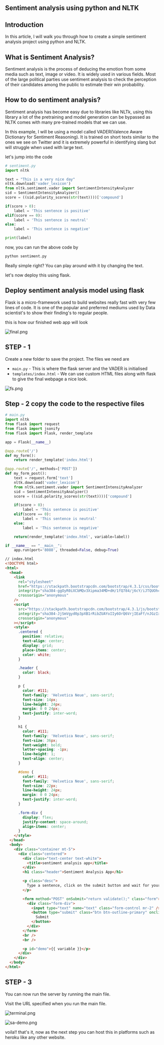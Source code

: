 ## Sentiment analysis using python and NLTK


## Introduction

In this article, I will walk you through how to create a simple sentiment analysis project using python and NLTK.

## What is Sentiment Analysis?

Sentiment analysis is the process of deducing the emotion from some media such as text, image or video. It is widely used in various fields. Most of the large political parties use
sentiment analysis to check the perception of their candidates among the public to estimate their win probability.

## How to do sentiment analysis?

Sentiment analysis has become easy due to libraries like NLTk, using this library a lot of the pretraining and model generation can be bypassed as NLTK comes with many
pre-trained models that we can use.

In this example, I will be using a model called VADER(Valence Aware Dictionary for Sentiment Reasoning). It is trained on short texts similar to the ones we see on Twitter and
it is extremely powerful in identifying slang but will struggle when used with large text.

let's jump into the code

```python
# sentiment.py
import nltk

text = "This is a very nice day"
nltk.download('vader_lexicon')
from nltk.sentiment.vader import SentimentIntensityAnalyzer
sid = SentimentIntensityAnalyzer()
score = ((sid.polarity_scores(str(text))))['compound']

if(score > 0):
    label = 'This sentence is positive'
elif(score == 0):
    label = 'This sentence is neutral'
else:
    label = 'This sentence is negative'

print(label)
```

now, you can run the above code by

```python
python sentiment.py
```

Really simple right? You can play around with it by changing the text.

let's now deploy this using flask.

## Deploy sentiment analysis model using flask

Flask is a micro-framework used to build websites really fast with very few lines of code. It is one of the popular and preferred mediums used by Data scientist's to
show their finding's to regular people.

this is how our finished web app will look
 
![final.png](https://cdn.hashnode.com/res/hashnode/image/upload/v1632393269179/unWkSaecg.png)

## STEP - 1

Create a new folder to save the project. The files we need are

- `main.py` - This is where the flask server and the VADER is initialised
- `templates/index.html` - We can use custom HTML files along with flask to give the final webpage a nice look.

 
![fs.png](https://cdn.hashnode.com/res/hashnode/image/upload/v1632393212709/cBcMFLXKIS.png)

## Step - 2 copy the code to the respective files

```python
# main.py
import nltk
from flask import request
from flask import jsonify
from flask import Flask, render_template

app = Flask(__name__)

@app.route('/')
def my_form():
    return render_template('index.html')

@app.route('/', methods=['POST'])
def my_form_post():
    text = request.form['text']
    nltk.download('vader_lexicon')
    from nltk.sentiment.vader import SentimentIntensityAnalyzer
    sid = SentimentIntensityAnalyzer()
    score = ((sid.polarity_scores(str(text))))['compound']

    if(score > 0):
        label = 'This sentence is positive'
    elif(score == 0):
        label = 'This sentence is neutral'
    else:
        label = 'This sentence is negative'

    return(render_template('index.html', variable=label))

if __name__ == "__main__":
    app.run(port='8088', threaded=False, debug=True)
```

```html
// index.html
<!DOCTYPE html>
<html>
  <head>
    <link
      rel="stylesheet"
      href="https://stackpath.bootstrapcdn.com/bootstrap/4.3.1/css/bootstrap.min.css"
      integrity="sha384-ggOyR0iXCbMQv3Xipma34MD+dH/1fQ784/j6cY/iJTQUOhcWr7x9JvoRxT2MZw1T"
      crossorigin="anonymous"
    />
    <script
      src="https://stackpath.bootstrapcdn.com/bootstrap/4.3.1/js/bootstrap.min.js"
      integrity="sha384-JjSmVgyd0p3pXB1rRibZUAYoIIy6OrQ6VrjIEaFf/nJGzIxFDsf4x0xIM+B07jRM"
      crossorigin="anonymous"
    ></script>
    <style>
      .centered {
        position: relative;
        text-align: center;
        display: grid;
        place-items: center;
        color: white;
      }

      .header {
        color: black;
      }

      p {
        color: #111;
        font-family: 'Helvetica Neue', sans-serif;
        font-size: 14px;
        line-height: 24px;
        margin: 0 0 24px;
        text-justify: inter-word;
      }

      h1 {
        color: #111;
        font-family: 'Helvetica Neue', sans-serif;
        font-size: 36px;
        font-weight: bold;
        letter-spacing: -1px;
        line-height: 1;
        text-align: center;
      }

      #demo {
        color: #111;
        font-family: 'Helvetica Neue', sans-serif;
        font-size: 22px;
        line-height: 24px;
        margin: 0 0 24px;
        text-justify: inter-word;
      }

      .form-div {
        display: flex;
        justify-content: space-around;
        align-items: center;
      }
    </style>
  </head>
  <body>
    <div class="container mt-5">
      <div class="centered">
        <div class="text-center text-white">
          <title>sentiment analysis app</title>
        </div>
        <h1 class="header">Sentiment Analysis App</h1>

        <p class="desc">
          Type a sentence, click on the submit button and wait for your prediction.
        </p>

        <form method="POST" onSubmit="return validate();" class="form">
          <div class="form-div">
            <input type="text" name="text" class="form-control mr-2" />
            <button type="submit" class="btn btn-outline-primary" onclick="this.form.submit();">
              Submit
            </button>
          </div>
        </form>
        <br />
        <br />

        <p id="demo">{{ variable }}</p>
      </div>
    </div>
  </body>
</html>
```

## STEP - 3

You can now run the server by running the main file.

Visit the URL specified when you run the main file.
 

![terminal.png](https://cdn.hashnode.com/res/hashnode/image/upload/v1632393256483/u6tEk1Hy1.png)

![sa-demo.png](https://cdn.hashnode.com/res/hashnode/image/upload/v1632393246323/YBg3g7lW4.png)

voila!! that's it, now as the next step you can host this in platforms such as heroku like any other website.
